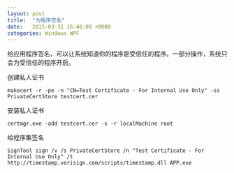```yaml
---
layout: post
title:  "为程序签名"
date:   2015-03-31 16:46:00 +0800
categories: Windows WPF
---
```


给应用程序签名，可以让系统知道你的程序是受信任的程序。一部分操作，系统只会为受信任的程序开启。

创建私人证书

```
makecert -r -pe -n "CN=Test Certificate - For Internal Use Only" -ss PrivateCertStore testcert.cer
```

安装私人证书

```
certmgr.exe -add testcert.cer -s -r localMachine root
```

给程序集签名

```
SignTool sign /v /s PrivateCertStore /n "Test Certificate - For Internal Use Only" /t http://timestamp.verisign.com/scripts/timestamp.dll APP.exe
```
